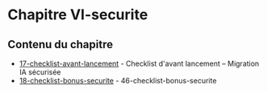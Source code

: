 # Chapitre VI-securite

## Contenu du chapitre


- [17-checklist-avant-lancement](./17-checklist-avant-lancement.md) - Checklist d'avant lancement – Migration IA sécurisée
- [18-checklist-bonus-securite](./18-checklist-bonus-securite.md) - 46-checklist-bonus-securite
